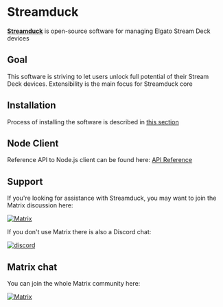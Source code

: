 # Streamduck
**[Streamduck](https://github.com/streamduck-org/streamduck)** is open-source software for managing Elgato Stream Deck devices

## Goal
This software is striving to let users unlock full potential of their Stream Deck devices. Extensibility is the main focus for Streamduck core

## Installation
Process of installing the software is described in [this section](./install.md)

## Node Client
Reference API to Node.js client can be found here: [API Reference](https://node.streamduck.org)

## Support
If you're looking for assistance with Streamduck, you may want to join the Matrix discussion here:

[![Matrix](https://img.shields.io/badge/Matrix-blue?style=for-the-badge)](https://matrix.to/#/#discussion:streamduck.org)

If you don't use Matrix there is also a Discord chat:

[![discord](https://img.shields.io/badge/Discord-blue?style=for-the-badge)](https://discord.gg/zTvhS7eYuQ)

## Matrix chat

You can join the whole Matrix community here:

[![Matrix](https://img.shields.io/badge/community:streamduck.org-black?style=for-the-badge)](https://matrix.to/#/#community:streamduck.org)
